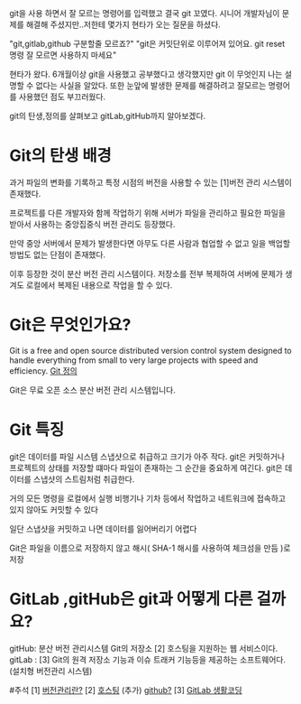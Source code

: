 

git을 사용 하면서 잘 모르는 명령어를 입력했고 결국 git 꼬였다.
시니어 개발자님이 문제를 해결해 주셨지만..저한테 몇가지 현타가 오는 질문을 하셨다.

"git,gitlab,github 구분할줄 모르죠?"
"git은 커밋단위로 이루어져 있어요. git reset 명령 잘 모르면 사용하지 마세요"

현타가 왔다.
6개월이상 git을 사용했고 공부했다고 생각했지만 git 이 무엇인지 나는 설명할 수 없다는 사실을 알았다.
또한 눈앞에 발생한 문제를 해결하려고 잘모르는 명령어를 사용했던 점도 부끄러웠다.

git의 탄생,정의를 살펴보고 gitLab,gitHub까지 알아보겠다.

# Git의 탄생 배경

과거 파일의 변화를 기록하고 특정 시점의 버전을 사용할 수 있는 [1]버전 관리 시스템이 존재했다.

프로젝트를 다른 개발자와 함께 작업하기 위해 서버가 파일을 관리하고 필요한 파일을 받아서 사용하는 중앙집중식 버전 관리도 등장했다.

만약 중앙 서버에서 문제가 발생한다면 아무도 다른 사람과 협업할 수 없고 일을 백업할 방법도 없는 단점이 존재했다.

이후 등장한 것이 분산 버전 관리 시스템이다.
저장소를 전부 복제하여 서버에 문제가 생겨도 로컬에서 복제된 내용으로 작업을 할 수 있다.

# Git은 무엇인가요?

Git is a free and open source distributed version control system
designed to handle everything
from small to very large projects
with speed and efficiency.
[Git 정의](https://git-scm.com/)

Git은 무료 오픈 소스 분산 버전 관리 시스템입니다.

# Git 특징

git은 데이터를 파일 시스템 스냅샷으로 취급하고 크기가 아주 작다.
git은 커밋하거나 프로젝트의 상태를 저장할 떄마다 파일이 존재하는 그 순간을 중요하게 여긴다.
git은 데이터를 스냅샷의 스트림처럼 취급한다.

거의 모든 명령을 로컬에서 실행
비행기나 기차 등에서 작업하고 네트워크에
접속하고 있지 않아도 커밋할 수 있다

일단 스냅샷을 커밋하고 나면 데이터를 잃어버리기 어렵다

Git은 파일을 이름으로 저장하지 않고 해시( SHA-1 해시를 사용하여 체크섬을 만듬 )로 저장

# GitLab ,gitHub은 git과 어떻게 다른 걸까요?

gitHub: 분산 버전 관리시스템 Git의 저장소 [2] 호스팅을 지원하는 웹 서비스이다.
gitLab : [3] Git의 원격 저장소 기능과 이슈 트래커 기능등을 제공하는 소프트웨어다.(설치형 버전관리 시스템)

#주석
[1] [버전관리란?](https://git-scm.com/book/ko/v2/%EC%8B%9C%EC%9E%91%ED%95%98%EA%B8%B0-%EB%B2%84%EC%A0%84-%EA%B4%80%EB%A6%AC%EB%9E%80%3F)
[2] [호스팅](https://namu.wiki/w/%ED%98%B8%EC%8A%A4%ED%8C%85)
(추가) [github?](https://git-scm.com/book/ko/v2/GitHub-%EA%B3%84%EC%A0%95-%EB%A7%8C%EB%93%A4%EA%B3%A0-%EC%84%A4%EC%A0%95%ED%95%98%EA%B8%B0)
[3] [GitLab 생활코딩](https://opentutorials.org/course/785/4933)
